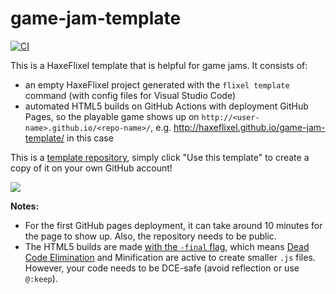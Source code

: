 # game-jam-template

[![CI](https://img.shields.io/github/workflow/status/HaxeFlixel/game-jam-template/CI.svg?logo=github)](https://github.com/HaxeFlixel/game-jam-template/actions?query=workflow%3ACI)

This is a HaxeFlixel template that is helpful for game jams. It consists of:

- an empty HaxeFlixel project generated with the `flixel template` command (with config files for Visual Studio Code)
- automated HTML5 builds on GitHub Actions with deployment GitHub Pages, so the playable game shows up on `http://<user-name>.github.io/<repo-name>/`, e.g. http://haxeflixel.github.io/game-jam-template/ in this case

This is a [template repository](https://help.github.com/en/github/creating-cloning-and-archiving-repositories/creating-a-repository-from-a-template), simply click "Use this template" to create a copy of it on your own GitHub account!

![](https://help.github.com/assets/images/help/repository/use-this-template-button.png)

**Notes:**
- For the first GitHub pages deployment, it can take around 10 minutes for the page to show up. Also, the repository needs to be public.
- The HTML5 builds are made [with the `-final` flag](https://github.com/HaxeFlixel/game-jam-template/blob/105be8f21d3880736ab056da22cb9e4d04d5536c/.github/workflows/main.yml#L19), which means [Dead Code Elimination](https://haxe.org/manual/cr-dce.html) and Minification are active to create smaller `.js` files. However, your code needs to be DCE-safe (avoid reflection or use `@:keep`).

